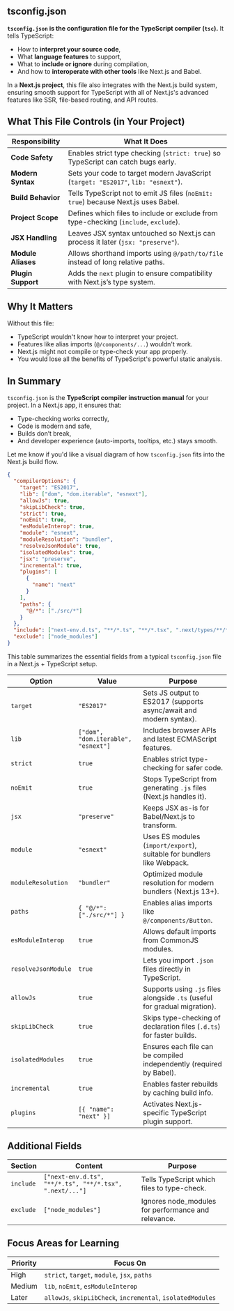 ## tsconfig.json

**`tsconfig.json` is the configuration file for the TypeScript compiler (`tsc`).**
It tells TypeScript:

- How to **interpret your source code**,
- What **language features** to support,
- What to **include or ignore** during compilation,
- And how to **interoperate with other tools** like Next.js and Babel.

In a **Next.js project**, this file also integrates with the Next.js build system, ensuring smooth support for TypeScript with all of Next.js's advanced features like SSR, file-based routing, and API routes.

## What This File Controls (in Your Project)

| **Responsibility** | **What It Does**                                                                     |
| ------------------ | ------------------------------------------------------------------------------------ |
| **Code Safety**    | Enables strict type checking (`strict: true`) so TypeScript can catch bugs early.    |
| **Modern Syntax**  | Sets your code to target modern JavaScript (`target: "ES2017"`, `lib: "esnext"`).    |
| **Build Behavior** | Tells TypeScript not to emit JS files (`noEmit: true`) because Next.js uses Babel.   |
| **Project Scope**  | Defines which files to include or exclude from type-checking (`include`, `exclude`). |
| **JSX Handling**   | Leaves JSX syntax untouched so Next.js can process it later (`jsx: "preserve"`).     |
| **Module Aliases** | Allows shorthand imports using `@/path/to/file` instead of long relative paths.      |
| **Plugin Support** | Adds the `next` plugin to ensure compatibility with Next.js’s type system.           |

## Why It Matters

Without this file:

- TypeScript wouldn't know how to interpret your project.
- Features like alias imports (`@/components/...`) wouldn't work.
- Next.js might not compile or type-check your app properly.
- You would lose all the benefits of TypeScript's powerful static analysis.

## In Summary

`tsconfig.json` is the **TypeScript compiler instruction manual** for your project. In a Next.js app, it ensures that:

- Type-checking works correctly,
- Code is modern and safe,
- Builds don’t break,
- And developer experience (auto-imports, tooltips, etc.) stays smooth.

Let me know if you'd like a visual diagram of how `tsconfig.json` fits into the Next.js build flow.

```json
{
  "compilerOptions": {
    "target": "ES2017",
    "lib": ["dom", "dom.iterable", "esnext"],
    "allowJs": true,
    "skipLibCheck": true,
    "strict": true,
    "noEmit": true,
    "esModuleInterop": true,
    "module": "esnext",
    "moduleResolution": "bundler",
    "resolveJsonModule": true,
    "isolatedModules": true,
    "jsx": "preserve",
    "incremental": true,
    "plugins": [
      {
        "name": "next"
      }
    ],
    "paths": {
      "@/*": ["./src/*"]
    }
  },
  "include": ["next-env.d.ts", "**/*.ts", "**/*.tsx", ".next/types/**/*.ts"],
  "exclude": ["node_modules"]
}
```

This table summarizes the essential fields from a typical `tsconfig.json` file in a Next.js + TypeScript setup.

| **Option**          | **Value**                           | **Purpose**                                                                |
| ------------------- | ----------------------------------- | -------------------------------------------------------------------------- |
| `target`            | `"ES2017"`                          | Sets JS output to ES2017 (supports async/await and modern syntax).         |
| `lib`               | `["dom", "dom.iterable", "esnext"]` | Includes browser APIs and latest ECMAScript features.                      |
| `strict`            | `true`                              | Enables strict type-checking for safer code.                               |
| `noEmit`            | `true`                              | Stops TypeScript from generating `.js` files (Next.js handles it).         |
| `jsx`               | `"preserve"`                        | Keeps JSX as-is for Babel/Next.js to transform.                            |
| `module`            | `"esnext"`                          | Uses ES modules (`import/export`), suitable for bundlers like Webpack.     |
| `moduleResolution`  | `"bundler"`                         | Optimized module resolution for modern bundlers (Next.js 13+).             |
| `paths`             | `{ "@/*": ["./src/*"] }`            | Enables alias imports like `@/components/Button`.                          |
| `esModuleInterop`   | `true`                              | Allows default imports from CommonJS modules.                              |
| `resolveJsonModule` | `true`                              | Lets you import `.json` files directly in TypeScript.                      |
| `allowJs`           | `true`                              | Supports using `.js` files alongside `.ts` (useful for gradual migration). |
| `skipLibCheck`      | `true`                              | Skips type-checking of declaration files (`.d.ts`) for faster builds.      |
| `isolatedModules`   | `true`                              | Ensures each file can be compiled independently (required by Babel).       |
| `incremental`       | `true`                              | Enables faster rebuilds by caching build info.                             |
| `plugins`           | `[{ "name": "next" }]`              | Activates Next.js-specific TypeScript plugin support.                      |

## Additional Fields

| **Section** | **Content**                                             | **Purpose**                                         |
| ----------- | ------------------------------------------------------- | --------------------------------------------------- |
| `include`   | `["next-env.d.ts", "**/*.ts", "**/*.tsx", ".next/..."]` | Tells TypeScript which files to type-check.         |
| `exclude`   | `["node_modules"]`                                      | Ignores node_modules for performance and relevance. |

## Focus Areas for Learning

| **Priority** | **Focus On**                                                |
| ------------ | ----------------------------------------------------------- |
| High         | `strict`, `target`, `module`, `jsx`, `paths`                |
| Medium       | `lib`, `noEmit`, `esModuleInterop`                          |
| Later        | `allowJs`, `skipLibCheck`, `incremental`, `isolatedModules` |
